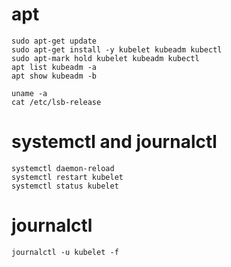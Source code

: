# apt
	sudo apt-get update
	sudo apt-get install -y kubelet kubeadm kubectl
	sudo apt-mark hold kubelet kubeadm kubectl
	apt list kubeadm -a
	apt show kubeadm -b

	uname -a
	cat /etc/lsb-release
    
# systemctl and journalctl
	systemctl daemon-reload
	systemctl restart kubelet
	systemctl status kubelet

# journalctl
	journalctl -u kubelet -f